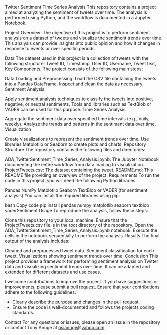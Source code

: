 Twitter Sentiment Time Series Analysis
This repository contains a project aimed at analyzing the sentiment of tweets over time. The analysis is performed using Python, and the workflow is documented in a Jupyter Notebook.

Project Overview:
The objective of this project is to perform sentiment analysis on a dataset of tweets and visualize the sentiment trends over time. This analysis can provide insights into public opinion and how it changes in response to events or over specific periods.

Data
The dataset used in this project is a collection of tweets with the following structure:
Tweet ID,
Timestamp,
User ID,
Username,
Tweet text,
Key Components,
The project consists of the following main steps:

Data Loading and Preprocessing:
Load the CSV file containing the tweets into a Pandas DataFrame.
Inspect and clean the data as necessary.
Sentiment Analysis

Apply sentiment analysis techniques to classify the tweets into positive, negative, or neutral sentiments.
Tools and libraries such as TextBlob or VADER can be used for this purpose.
Time Series Analysis

Aggregate the sentiment data over specified time intervals (e.g., daily, weekly).
Analyze the trends and patterns in the sentiment data over time.
Visualization

Create visualizations to represent the sentiment trends over time.
Use libraries Matplotlib or Seaborn to create plots and charts.
Repository Structure
The repository contains the following files and directories:

ADA_TwitterSentiment_Time_Series_Analysis.ipynb: The Jupyter Notebook documenting the entire workflow from data loading to visualization.
ProjectTweets.csv: The dataset containing the tweet.
README.md: This README file providing an overview of the project.
Requirements
To run the code in this project, you will need the following Python libraries:

Pandas
NumPy
Matplotlib
Seaborn
TextBlob or VADER (for sentiment analysis)
You can install the required libraries using pip:

bash
Copy code
pip install pandas numpy matplotlib seaborn textblob vaderSentiment
Usage
To reproduce the analysis, follow these steps:

Clone this repository to your local machine.
Ensure that the ProjectTweets.csv file is in the root directory of the repository.
Open the ADA_TwitterSentiment_Time_Series_Analysis.ipynb notebook.
Execute the cells in the notebook sequentially to perform the analysis.
Results
The final output of the analysis includes:

Cleaned and preprocessed tweet data.
Sentiment classification for each tweet.
Visualizations showing sentiment trends over time.
Conclusion
This project provides a framework for performing sentiment analysis on Twitter data and visualizing sentiment trends over time. It can be adapted and extended for different datasets and use cases.

I welcome contributions to improve the project. If you have suggestions or improvements, please submit a pull request. Ensure that your contributions adhere to the following guidelines:
- Clearly describe the purpose and changes in the pull request.
- Ensure the code is well-documented and follows the projects coding standards.

 Contact
For any questions or issues, please open an issue in the repository or contact Tony Anuge at osianuge@yahoo.com.
